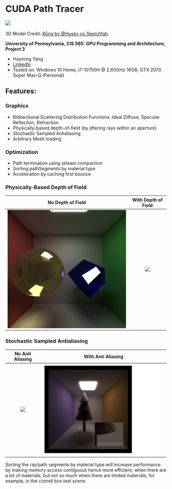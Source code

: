 CUDA Path Tracer
================

<img src="img/lionbig1959.png" width="650">

3D Model Credit: [Rồng by @Husky on Sketchfab](https://sketchfab.com/3d-models/rong-b61cffbfbe66495b97a9a101b1859bbc?cursor=bz0xJnA9MjQ5)

**University of Pennsylvania, CIS 565: GPU Programming and Architecture, Project 3**
* Haorong Yang
* [LinkedIn](https://www.linkedin.com/in/haorong-henry-yang/)
* Tested on: Windows 10 Home, i7-10750H @ 2.60GHz 16GB, GTX 2070 Super Max-Q (Personal)

## Features:  
### Graphics 
  * Bidirectional Scattering Distribution Functions: Ideal Diffuse, Specular Reflection, Refraction
  * Physically-based depth-of-field (by jittering rays within an aperture)
  * Stochastic Sampled Antialiasing
  * Arbitrary Mesh loading  
  
### Optimization
  * Path termination using stream compaction
  * Sorting pathSegments by material type
  * Acceleration by caching first bounce

### Physically-Based Depth of Field
No Depth of Field          |   With Depth of Field
:-------------------------:|:-------------------------:
<img src="img/nodepth.png" width="500">| <img src="img/cornell5000samp.png" width="500"> |


### Stochastic Sampled Antialiasing
No Anti Aliasing           |  With Anti Aliasing
:-------------------------:|:-------------------------:
<img src="img/no_anti_alias.PNG" width="500">| <img src="img/antialias.PNG" width="500"> |







Sorting the ray/path segments by material type will increase performance by making memory access contiguous hence more efficient; when there are a lot of materials, but not so much when there are limited materials, for example, in the conrell box test scene.

